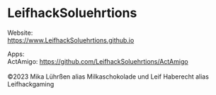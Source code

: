# LeifhackSoluehrtions 
Website: <br> https://www.LeifhackSoluehrtions.github.io <br>

Apps:<br>
ActAmigo: https://github.com/LeifhackSoluehrtions/ActAmigo<br>
<br>
©2023 Mika Lührßen alias Milkaschokolade und Leif Haberecht alias Leifhackgaming
